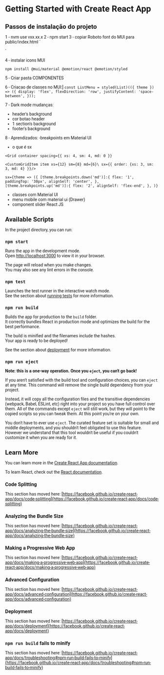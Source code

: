 # Getting Started with Create React App

## Passos de instalação do projeto

1 - nvm use vxx.xx.x 
2 - npm start
3 - copiar Roboto font do MUI para public/index.html
`
<link
    rel="stylesheet"
    href="https://fonts.googleapis.com/css?family=Roboto:100,200,300,400,500,700&display=swap"
/>
<style>
    * {
    font-family: "Roboto", sans-serif;
    margin: 0;
    }
</style>

`

4 - instalar icons MUI
```
npm install @mui/material @emotion/react @emotion/styled

```

5 - Criar pasta COMPONENTES


6 - Criacao de classes no MUI:]
``
const ListMenu = styled(List)(({ theme }) => ({
    display: 'flex',
    flexDirection: 'row',
    justifyContent: 'space-between',
}));
``


7 - Dark mode mudanças:
- header's background 
- cor botao header
- 1 section's background
- footer's background


8 - Aprendizados:
-breakpoints em Material UI
- o que é sx

` <Grid container spacing={{ xs: 4, sm: 4, md: 0 }}   `

``<CustomGridItem item xs={12} sm={8} md={6}\
    sx={{ order: {xs: 3, sm: 3, md: 4} }}/>
``

``sx={theme => ({
        [theme.breakpoints.down('md')]:{
            flex: '1',
            paddingTop: '30px',
            alignSelf: 'center',
        },
        [theme.breakpoints.up('md')]:{
            flex: '2',
            alignSelf: 'flex-end',
        },
    )} 
``

- classes com Material UI
- menu mobile com material ui (Drawer)
- component slider React JS



## Available Scripts

In the project directory, you can run:

### `npm start`

Runs the app in the development mode.\
Open [http://localhost:3000](http://localhost:3000) to view it in your browser.

The page will reload when you make changes.\
You may also see any lint errors in the console.

### `npm test`

Launches the test runner in the interactive watch mode.\
See the section about [running tests](https://facebook.github.io/create-react-app/docs/running-tests) for more information.

### `npm run build`

Builds the app for production to the `build` folder.\
It correctly bundles React in production mode and optimizes the build for the best performance.

The build is minified and the filenames include the hashes.\
Your app is ready to be deployed!

See the section about [deployment](https://facebook.github.io/create-react-app/docs/deployment) for more information.

### `npm run eject`

**Note: this is a one-way operation. Once you `eject`, you can't go back!**

If you aren't satisfied with the build tool and configuration choices, you can `eject` at any time. This command will remove the single build dependency from your project.

Instead, it will copy all the configuration files and the transitive dependencies (webpack, Babel, ESLint, etc) right into your project so you have full control over them. All of the commands except `eject` will still work, but they will point to the copied scripts so you can tweak them. At this point you're on your own.

You don't have to ever use `eject`. The curated feature set is suitable for small and middle deployments, and you shouldn't feel obligated to use this feature. However we understand that this tool wouldn't be useful if you couldn't customize it when you are ready for it.

## Learn More

You can learn more in the [Create React App documentation](https://facebook.github.io/create-react-app/docs/getting-started).

To learn React, check out the [React documentation](https://reactjs.org/).

### Code Splitting

This section has moved here: [https://facebook.github.io/create-react-app/docs/code-splitting](https://facebook.github.io/create-react-app/docs/code-splitting)

### Analyzing the Bundle Size

This section has moved here: [https://facebook.github.io/create-react-app/docs/analyzing-the-bundle-size](https://facebook.github.io/create-react-app/docs/analyzing-the-bundle-size)

### Making a Progressive Web App

This section has moved here: [https://facebook.github.io/create-react-app/docs/making-a-progressive-web-app](https://facebook.github.io/create-react-app/docs/making-a-progressive-web-app)

### Advanced Configuration

This section has moved here: [https://facebook.github.io/create-react-app/docs/advanced-configuration](https://facebook.github.io/create-react-app/docs/advanced-configuration)

### Deployment

This section has moved here: [https://facebook.github.io/create-react-app/docs/deployment](https://facebook.github.io/create-react-app/docs/deployment)

### `npm run build` fails to minify

This section has moved here: [https://facebook.github.io/create-react-app/docs/troubleshooting#npm-run-build-fails-to-minify](https://facebook.github.io/create-react-app/docs/troubleshooting#npm-run-build-fails-to-minify)
